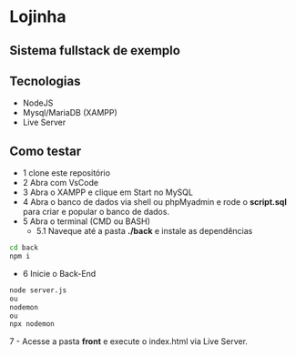 # Lojinha
## Sistema fullstack de exemplo

## Tecnologias
- NodeJS
- Mysql/MariaDB (XAMPP)
- Live Server

## Como testar
- 1 clone este repositório
- 2 Abra com VsCode
- 3 Abra o XAMPP e clique em Start no MySQL
- 4 Abra o banco de dados via shell ou phpMyadmin e rode o **script.sql** para criar e popular o banco de dados.
- 5 Abra o terminal (CMD ou BASH)
    - 5.1 Naveque até a pasta **./back** e instale as dependências
```bash
cd back
npm i
```
- 6 Inicie o Back-End
```bash
node server.js
ou
nodemon
ou
npx nodemon
```
7 - Acesse a pasta **front** e execute o index.html via Live Server.

